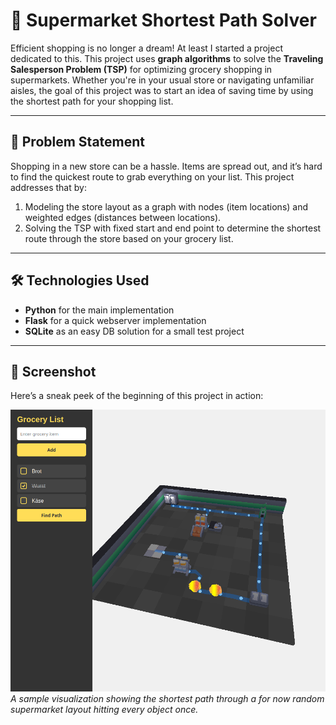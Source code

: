 # 🛒 Supermarket Shortest Path Solver

Efficient shopping is no longer a dream! At least I started a project dedicated to this. This project uses **graph algorithms** to solve the **Traveling Salesperson Problem (TSP)** for optimizing grocery shopping in supermarkets. Whether you're in your usual store or navigating unfamiliar aisles, the goal of this project was to start an idea of saving time by using the shortest path for your shopping list.

---

## 📜 Problem Statement

Shopping in a new store can be a hassle. Items are spread out, and it’s hard to find the quickest route to grab everything on your list. This project addresses that by:
1. Modeling the store layout as a graph with nodes (item locations) and weighted edges (distances between locations).
2. Solving the TSP with fixed start and end point to determine the shortest route through the store based on your grocery list.

---

## 🛠️ Technologies Used
- **Python** for the main implementation
- **Flask** for a quick webserver implementation
- **SQLite** as an easy DB solution for a small test project

---

## 📸 Screenshot

Here’s a sneak peek of the beginning of this project in action:

![Shortest Path Visualization](screenshots/screenshot_01.png)  
*A sample visualization showing the shortest path through a for now random supermarket layout hitting every object once.*

